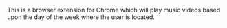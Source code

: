 This is a browser extension for Chrome which will play music videos based upon the day of the week where the user is located.
